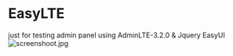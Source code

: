 # EasyLTE
just for testing
admin panel using AdminLTE-3.2.0 & Jquery EasyUI
 ![screenshoot.jpg](https://github.com/azilin/easylte/blob/5e67c18ef16b62c416db200015b4a598c17fe42c/screenshoot.jpg)
